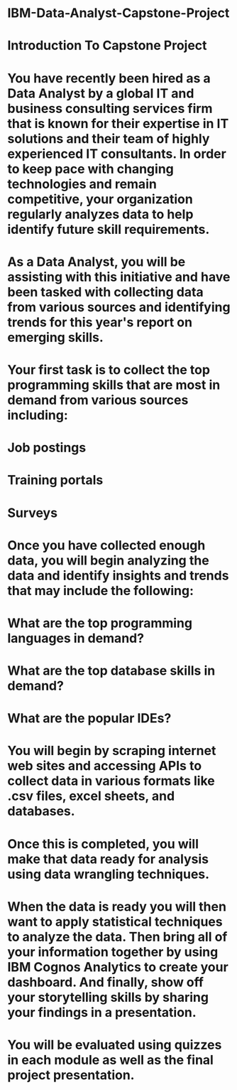 # IBM-Data-Analyst-Capstone-Project

# Introduction To Capstone Project
# You have recently been hired as a Data Analyst by a global IT and business consulting services firm that is known for their expertise in IT solutions and their team of highly experienced IT consultants.  In order to keep pace with changing technologies and remain competitive, your organization regularly analyzes data to help identify future skill requirements. 

# As a Data Analyst, you will be assisting with this initiative and have been tasked with collecting data from various sources and identifying trends for this year's report on emerging skills. 

# Your first task is to collect the top programming skills that are most in demand from various sources including:

# Job postings

# Training portals

# Surveys

# Once you have collected enough data, you will begin analyzing the data and identify insights and trends that may include the following:

# What are the top programming languages in demand?

# What are the top database skills in demand?

# What are the popular IDEs?

# You will begin by scraping internet web sites and accessing APIs to collect data in various formats like .csv files, excel sheets, and databases.   
 

# Once this is completed, you will make that data ready for analysis using data wrangling techniques. 
 

# When the data is ready you will then want to apply statistical techniques to analyze the data.  Then bring all of your information together by using  IBM Cognos Analytics to create your dashboard. And finally, show off your storytelling skills by sharing your findings in a presentation.

# You will be evaluated using quizzes in each module as well as the final project presentation.
